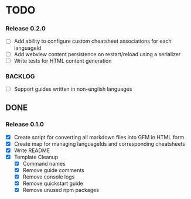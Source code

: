 # TODO

### Release 0.2.0
- [ ] Add ability to configure custom cheatsheet associations for each languageId
- [ ] Add webview content persistence on restart/reload using a serializer
- [ ] Write tests for HTML content generation

### BACKLOG

- [ ] Support guides written in non-english languages

## DONE

### Release 0.1.0
- [x] Create script for converting all markdown files into GFM in HTML form
- [x] Create map for managing languageIds and corresponding cheatsheets
- [x] Write README
- [x] Template Cleanup
  - [x] Command names
  - [x] Remove guide comments
  - [x] Remove console logs
  - [x] Remove quickstart guide
  - [x] Remove unused npm packages